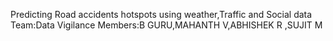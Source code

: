 Predicting Road accidents hotspots using weather,Traffic and Social data
Team:Data Vigilance Members:B GURU,MAHANTH V,ABHISHEK R ,SUJIT M

